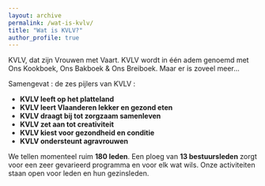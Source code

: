 ```yaml
---
layout: archive
permalink: /wat-is-kvlv/
title: "Wat is KVLV?"
author_profile: true
---
```

KVLV, dat zijn Vrouwen met Vaart.
KVLV wordt in één adem genoemd met Ons Kookboek, Ons Bakboek & Ons Breiboek.
Maar er is zoveel meer...

Samengevat : de zes pijlers van KVLV :

- **KVLV leeft op het platteland**
- **KVLV leert Vlaanderen lekker en gezond eten**
- **KVLV draagt bij tot zorgzaam samenleven**
- **KVLV zet aan tot creativiteit**
- **KVLV kiest voor gezondheid en conditie**
- **KVLV ondersteunt agravrouwen**

We tellen momenteel ruim **180 leden**. Een ploeg van **13 bestuursleden** zorgt voor een zeer gevarieerd programma en voor elk wat wils. Onze activiteiten staan open voor leden en hun gezinsleden.